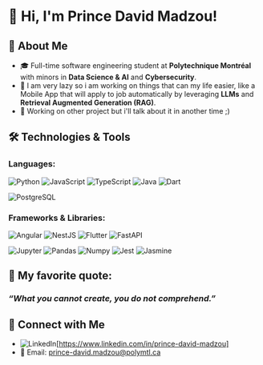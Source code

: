 
# 👋 Hi, I'm Prince David Madzou!

<!--Welcome to my GitHub profile! I'm a passionate software engineering student at **Polytechnique Montréal**, specializing in **Data Science & AI** and **Cybersecurity**. I love exploring the latest in **Machine Learning (ML)**, **Deep Learning (DL)**, and **Reinforcement Learning (RL)**. I also have a deep interest in **Generative AI** and **LLMs** (Large Language Models). When I'm not coding, you’ll probably find me enjoying **chess** or playing **sports**.-->

## 🚀 About Me
- 🎓 Full-time software engineering student at **Polytechnique Montréal** with minors in **Data Science & AI** and **Cybersecurity**.
- 🚀 I am very lazy so i am working on things that can my life easier, like a Mobile App that will apply to job automatically by leveraging **LLMs** and **Retrieval Augmented Generation (RAG)**.
- 🔭 Working on other project but i'll talk about it in another time ;) 


## 🛠️ Technologies & Tools
### Languages:
![Python](https://img.shields.io/badge/-Python-3776AB?logo=python&logoColor=white)  ![JavaScript](https://img.shields.io/badge/-JavaScript-F7DF1E?logo=javascript&logoColor=black) 
![TypeScript](https://img.shields.io/badge/-TypeScript-3178C6?logo=typescript&logoColor=white) 
![Java](https://img.shields.io/badge/-Java-007396?logo=java&logoColor=white) ![Dart](https://img.shields.io/badge/-Dart-00B4A1?logo=dart&logoColor=white) 
<!--![C#](https://img.shields.io/badge/-C%23-239120?logo=csharp&logoColor=white)-->
![PostgreSQL](https://img.shields.io/badge/-PostgreSQL-4169E1?logo=postgresql&logoColor=white)

### Frameworks & Libraries:
![Angular](https://img.shields.io/badge/-Angular-DD0031?logo=angular&logoColor=white) ![NestJS](https://img.shields.io/badge/-NestJS-E0234E?logo=nestjs&logoColor=white)
![Flutter](https://img.shields.io/badge/-Flutter-02569B?logo=flutter&logoColor=white) ![FastAPI](https://img.shields.io/badge/-FastAPI-009688?logo=fastapi&logoColor=white)
<!--[ASP .NET Core](https://img.shields.io/badge/-ASP.NET%20Core-512BD4?logo=aspdotnetcore&logoColor=white)-->
![Jupyter](https://img.shields.io/badge/-Jupyter-F37626?logo=jupyter&logoColor=white) ![Pandas](https://img.shields.io/badge/-Pandas-150458?logo=pandas&logoColor=white)
![Numpy](https://img.shields.io/badge/-NumPy-013243?logo=numpy&logoColor=white) ![Jest](https://img.shields.io/badge/-Jest-C21325?logo=jest&logoColor=white) 
![Jasmine](https://img.shields.io/badge/-Jasmine-8A4182?logo=jasmine&logoColor=white)

<!--#### OS:
![Windows](https://img.shields.io/badge/-Windows-00A4EF?logo=windows&logoColor=white) 
![WSL](https://img.shields.io/badge/-WSL-000000?logo=windows-subsystem-for-linux&logoColor=white) -->

## 🧠 My favorite quote: 
### *“What you cannot create, you do not comprehend.”*

## 🔗 Connect with Me
- ![LinkedIn](https://img.shields.io/badge/-LinkedIn-0A66C2?logo=linkedin&logoColor=white)[https://www.linkedin.com/in/prince-david-madzou]
- 📧 Email: [prince-david.madzou@polymtl.ca](mailto:prince-david.madzou@polymtl.ca)

<!--## 📊 GitHub Stats
![Your GitHub Stats](https://github-readme-stats.vercel.app/api?username=princee1&show_icons=true&hide_title=true&count_private=true&hide=prs)

![Top Languages](https://github-readme-stats.vercel.app/api/top-langs/?username=princee1&layout=compact&langs_count=6)-->

<!--
**princee1/Princee1** is a ✨ _special_ ✨ repository because its `README.md` (this file) appears on your GitHub profile.

Here are some ideas to get you started:

- 🔭 I’m currently working on ...
- 🌱 I’m currently learning ...
- 👯 I’m looking to collaborate on ...
- 🤔 I’m looking for help with ...
- 💬 Ask me about ...
- 📫 How to reach me: ...
- 😄 Pronouns: ...
- ⚡ Fun fact: ...
-->

